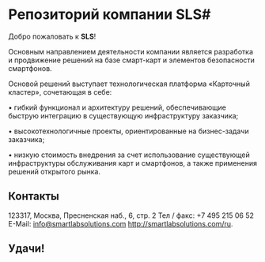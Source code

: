 # Репозиторий компании SLS#
Добро пожаловать к **SLS**!

Основным направлением деятельности компании является разработка и продвижение решений на базе смарт-карт и элементов безопасности смартфонов.

Основой решений выступает технологическая платформа «Карточный кластер», сочетающая в себе:

• гибкий функционал и архитектуру решений, обеспечивающие быструю интеграцию в существующую инфраструктуру заказчика;

• высокотехнологичные проекты, ориентированные на бизнес-­задачи заказчика;

• низкую стоимость внедрения за счет использование существующей инфраструктуры обслуживания карт и смартфонов, а также применения решений открытого рынка.

## Контакты ## 

123317, Москва, Пресненская наб., 6, cтр. 2
Тел / факс: +7 495 215 06 52
E-Mail: info@smartlabsolutions.com 
http://smartlabsolutions.com/ru.

## Удачи! ##
